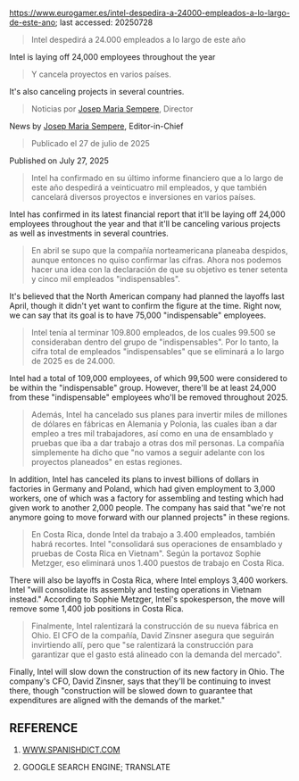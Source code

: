 https://www.eurogamer.es/intel-despedira-a-24000-empleados-a-lo-largo-de-este-ano; last accessed: 20250728

> Intel despedirá a 24.000 empleados a lo largo de este año

Intel is laying off 24,000 employees throughout the year

> Y cancela proyectos en varios países.

It's also canceling projects in several countries.

> Noticias por [Josep Maria Sempere](https://www.eurogamer.es/authors/josep-maria-sempere), Director

News by [Josep Maria Sempere](https://www.eurogamer.es/authors/josep-maria-sempere), Editor-in-Chief

> Publicado el 27 de julio de 2025

Published on July 27, 2025

> Intel ha confirmado en su último informe financiero que a lo largo de este año despedirá a veinticuatro mil empleados, y que también cancelará diversos proyectos e inversiones en varios países.

Intel has confirmed in its latest financial report that it'll be laying off 24,000 employees throughout the  year and that it'll be canceling various projects as well as investments in several countries.

> En abril se supo que la compañía norteamericana planeaba despidos, aunque entonces no quiso confirmar las cifras. Ahora nos podemos hacer una idea con la declaración de que su objetivo es tener setenta y cinco mil empleados "indispensables".

It's believed that the North American company had planned the layoffs last April, though it didn't yet want to confirm the figure at the time. Right now, we can say that its goal is to have 75,000 "indispensable" employees.

> Intel tenía al terminar 109.800 empleados, de los cuales 99.500 se consideraban dentro del grupo de "indispensables". Por lo tanto, la cifra total de empleados "indispensables" que se eliminará a lo largo de 2025 es de 24.000.

Intel had a total of 109,000 employees, of which 99,500 were considered to be within the "indispensable" group. However, there'll be at least 24,000 from these "indispensable" employees who'll be removed throughout 2025.

> Además, Intel ha cancelado sus planes para invertir miles de millones de dólares en fábricas en Alemania y Polonia, las cuales iban a dar empleo a tres mil trabajadores, así como en una de ensamblado y pruebas que iba a dar trabajo a otras dos mil personas. La compañía simplemente ha dicho que "no vamos a seguir adelante con los proyectos planeados" en estas regiones.

In addition, Intel has canceled its plans to invest billions of dollars in factories in Germany and Poland, which had given employment to 3,000 workers, one of which was a factory for assembling and testing which had given work to another 2,000 people. The company has said that "we're not anymore going to move forward with our planned projects" in these regions.

> En Costa Rica, donde Intel da trabajo a 3.400 empleados, también habrá recortes. Intel "consolidará sus operaciones de ensamblado y pruebas de Costa Rica en Vietnam". Según la portavoz Sophie Metzger, eso eliminará unos 1.400 puestos de trabajo en Costa Rica.

There will also be layoffs in Costa Rica, where Intel employs 3,400 workers. Intel "will consolidate its assembly and testing operations in Vietnam instead." According to Sophie Metzger, Intel's spokesperson, the move will remove some 1,400 job positions in Costa Rica.

> Finalmente, Intel ralentizará la construcción de su nueva fábrica en Ohio. El CFO de la compañía, David Zinsner asegura que seguirán invirtiendo allí, pero que "se ralentizará la construcción para garantizar que el gasto está alineado con la demanda del mercado". 

Finally, Intel will slow down the construction of its new factory in Ohio. The company's CFO, David Zinsner, says that they'll be continuing to invest there, though "construction will be slowed down to guarantee that expenditures are aligned with the demands of the market."

## REFERENCE

1) [WWW.SPANISHDICT.COM](https://www.spanishdict.com)

2) GOOGLE SEARCH ENGINE; TRANSLATE 